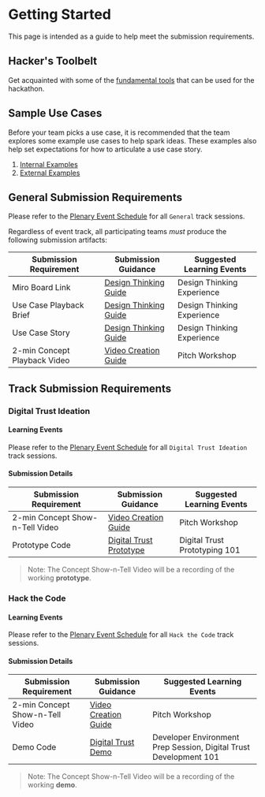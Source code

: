 # Getting Started 
This page is intended as a guide to help meet the submission requirements.

## Hacker's Toolbelt
Get acquainted with some of the [fundamental tools](./submission-guides/tools.md) that can be used for the hackathon.

## Sample Use Cases
Before your team picks a use case, it is recommended that the team explores some example use cases to help spark ideas. These examples also help set expectations for how to articulate a use case story.  

1. [Internal Examples](https://github.discoverfinancial.com/tech-academy-org/digital-trust-wg/wiki/Digital-Trust-Use-Cases#activities)
2. [External Examples](https://github.discoverfinancial.com/tech-academy-org/digital-trust-wg/wiki/Sample-External-Use-Cases)

## General Submission Requirements 

Please refer to the [Plenary Event Schedule](https://dta.discoverfinancial.com/communities/runway-t22-3/event-sched) for all `General` track sessions.

Regardless of event track, all participating teams *must* produce the following submission artifacts:

| Submission Requirement| Submission Guidance  | Suggested Learning Events |
| --- | --- | --- |
| Miro Board Link |[Design Thinking Guide](./submission-guides/design-thinking-artifacts.md) | Design Thinking Experience |
| Use Case Playback Brief |[Design Thinking Guide](./submission-guides/design-thinking-artifacts.md) | Design Thinking Experience |
| Use Case Story | [Design Thinking Guide](./submission-guides/design-thinking-artifacts.md) | Design Thinking Experience |
| 2-min Concept Playback Video | [Video Creation Guide](./submission-guides/video-creation-guide.md)| Pitch Workshop |

## Track Submission Requirements 

### Digital Trust Ideation
#### Learning Events
 
Please refer to the [Plenary Event Schedule](https://dta.discoverfinancial.com/communities/runway-t22-3/event-sched) for all `Digital Trust Ideation` track sessions. 
 
#### Submission Details
| Submission Requirement| Submission Guidance  | Suggested Learning Events |
| --- | --- | --- |
| 2-min Concept Show-n-Tell Video| [Video Creation Guide](./submission-guides/video-creation-guide.md)|  Pitch Workshop |
| Prototype Code | [Digital Trust Prototype](./track/dti/README.md)|  Digital Trust Prototyping 101  |

>Note: The Concept Show-n-Tell Video will be a recording of the working **prototype**. 
 
### Hack the Code
#### Learning Events
 
Please refer to the [Plenary Event Schedule](https://dta.discoverfinancial.com/communities/runway-t22-3/event-sched) for all `Hack the Code` track sessions. 
 
#### Submission Details
| Submission Requirement| Submission Guidance  | Suggested Learning Events |
| --- | --- | --- |
| 2-min Concept Show-n-Tell Video | [Video Creation Guide](./submission-guides/video-creation-guide.md)|  Pitch Workshop |
| Demo Code | [Digital Trust Demo](./track/htc/README.md)|  Developer Environment Prep Session, Digital Trust Development 101  |

>Note: The Concept Show-n-Tell Video will be a recording of the working **demo**. 